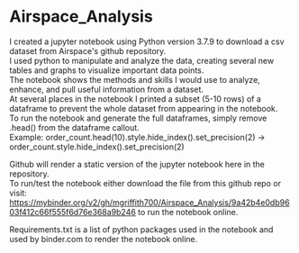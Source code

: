 # Airspace_Analysis
I created a jupyter notebook using Python version 3.7.9 to download a csv dataset from Airspace's github repository.  
I used python to manipulate and analyze the data, creating several new tables and graphs to visualize important data points.  
The notebook shows the methods and skills I would use to analyze, enhance, and pull useful information from a dataset.  
At several places in the notebook I printed a subset (5-10 rows) of a dataframe to prevent the whole dataset from appearing in the notebook.  
To run the notebook and generate the full dataframes, simply remove .head() from the dataframe callout.  
Example: order_count.head(10).style.hide_index().set_precision(2) -> order_count.style.hide_index().set_precision(2)  
  
Github will render a static version of the jupyter notebook here in the repository.  
To run/test the notebook either download the file from this github repo or visit:  
https://mybinder.org/v2/gh/mgriffith700/Airspace_Analysis/9a42b4e0db9603f412c66f555f6d76e368a9b246 to run the notebook online.  

Requirements.txt is a list of python packages used in the notebook and used by binder.com to render the notebook online.
